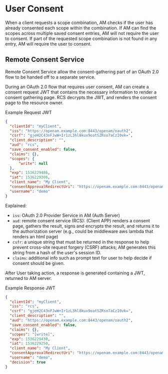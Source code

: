 # User Consent

When a client requests a scope combination, AM checks if the user has already consented each scope within the combination. If AM can find the scopes across multiple saved consent entries, AM will not require the user to consent. If part of the requested scope combination is not found in any entry, AM will require the user to consent. 


## Remote Consent Service

Remote Consent Service allow the consent-gathering part of an OAuth 2.0 flow to be handed off to a separate service. 

During an OAuth 2.0 flow that requires user consent, AM can create a consent request JWT that contains the necessary information to render a consent gathering page. RCS decrypts the JWT, and renders the consent page to the resource owner.

Example Request JWT 
```json
{
  "clientId": "myClient",
  "iss": "https://openam.example.com:8443/openam/oauth2",
  "csrf": "gjeH2C43nFJwW+Ir1zL3hl8kux9oatSZRso7aCzI0vk=",
  "client_description": "",
  "aud": "rcs",
  "save_consent_enabled": false,
  "claims": {},
  "scopes": {
      "write": null
  },
  "exp": 1536229486,
  "iat": 1536229306,
  "client_name": "My Client",
  "consentApprovalRedirectUri": "https://openam.example.com:8443/openam/oauth2/authorize?client_id=MyClient&response_type=code&redirect_uri=https://application.example.com:8443/callback&scope=write&state=1234zy",
  "username": "demo"
}
```

Explained:
* `iss`: OAuth 2.0 Provider Service in AM (Auth Server)
* `aud`: remote consent service (RCS): (Client APP) renders a consent page, gathers the result, signs and encrypts the result, and returns it to the authorization server (e.g., could be middleware aws lambda that renders an html page)
* `csfr`: a unique string that must be returned in the response to help prevent cross-site request forgery (CSRF) attacks; AM generates this string from a hash of the user's session ID.
* `claims`: additional info such as prompt text for user to help decide if consent should be given.

After User taking action, a response is generated containing a JWT, returned to AM server.

Example Response JWT 
```json
{
  "clientId": "myClient",
  "iss": "rcs",
  "csrf": "gjeH2C43nFJwW+Ir1zL3hl8kux9oatSZRso7aCzI0vk=",
  "client_description": "",
  "aud": "https://openam.example.com:8443/openam/oauth2",
  "save_consent_enabled": false,
  "claims": {},
  "scopes": "[write]",
  "exp": 1536229430,
  "iat": 1536229250,
  "client_name": "My Client",
  "consentApprovalRedirectUri": "https://openam.example.com:8443/openam/oauth2/authorize?client_id=MyClient&response_type=code&redirect_uri=https://application.example.com:8443/callback&scope=write&state=1234zy",
  "username": "demo",
  "decision": true
}
```